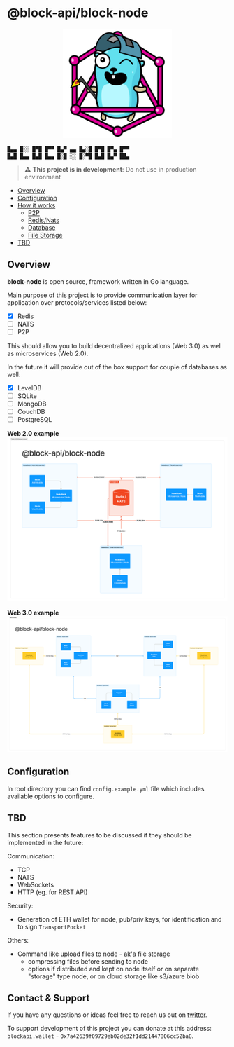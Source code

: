# @block-api/block-node

<p align="center" width="100%">
<img src="./docs/images/gopher-golang.png" alt="golang gopher" width="250"/>
</p>

```text
█▄▄ █░░ █▀█ █▀▀ █▄▀ ▄▄ █▄░█ █▀█ █▀▄ █▀▀
█▄█ █▄▄ █▄█ █▄▄ █░█ ░░ █░▀█ █▄█ █▄▀ ██▄
```

> :warning: **This project is in development**: Do not use in production environment

- [Overview](#overview)
- [Configuration](#configuration)
- [How it works](#how-it-works)
  - [P2P](/docs/p2p.md)
  - [Redis/Nats](/docs/redis_nats.md)
  - [Database](/docs/database.md)
  - [File Storage](/docs/file_storage.md)
- [TBD](#tbd)

## Overview

**block-node** is open source, framework written in Go language.

Main purpose of this project is to provide communication layer for application over protocols/services listed below:

- [x] Redis
- [ ] NATS
- [ ] P2P

This should allow you to build decentralized applications (Web 3.0) as well as microservices (Web 2.0).

In the future it will provide out of the box support for couple of databases as well:

- [x] LevelDB
- [ ] SQLite
- [ ] MongoDB
- [ ] CouchDB
- [ ] PostgreSQL

**Web 2.0 example**
![image](./docs/images/block_node_web20.png)

**Web 3.0 example**
![image](./docs/images/block_node_web30.png)

## Configuration

In root directory you can find `config.example.yml` file which includes available options to configure.

## TBD

This section presents features to be discussed if they should be implemented in the future:

Communication:

- TCP
- NATS
- WebSockets
- HTTP (eg. for REST API)

Security:

- Generation of ETH wallet for node, pub/priv keys, for identification and to sign `TransportPocket`

Others:

- Command like upload files to node - ak'a file storage
  - compressing files before sending to node
  - options if distributed and kept on node itself or on separate "storage" type node, or on cloud storage like s3/azure blob

## Contact & Support

If you have any questions or ideas feel free to reach us out on [twitter](https://twitter.com/blockapi_dev).

To support development of this project you can donate at this address:<br>
`blockapi.wallet` - `0x7a42639f09729eb02de32f1dd21447806cc52ba8`.
